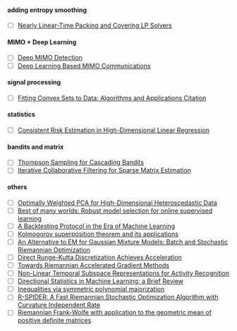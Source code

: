 #### adding entropy smoothing
- [ ] [Nearly Linear-Time Packing and Covering LP Solvers](https://arxiv.org/abs/1411.1124)
#### MIMO + Deep Learning
- [ ] [Deep MIMO Detection](https://arxiv.org/abs/1706.01151)
- [ ] [Deep Learning Based MIMO Communications](https://arxiv.org/abs/1707.07980)
#### signal processing
- [ ] [Fitting Convex Sets to Data: Algorithms and Applications Citation](https://thesis.library.caltech.edu/11208/1/YongSheng_Soh_2019.pdf)
#### statistics
- [ ] [Consistent Risk Estimation in High-Dimensional Linear Regression](https://arxiv.org/abs/1902.01753)
#### bandits and matrix
- [ ] [Thompson Sampling for Cascading Bandits](https://arxiv.org/abs/1810.01187)
- [ ] [Iterative Collaborative Filtering for Sparse Matrix Estimation](https://arxiv.org/abs/1712.00710)
#### others
- [ ] [Optimally Weighted PCA for High-Dimensional Heteroscedastic Data](https://arxiv.org/abs/1810.12862)
- [ ] [Best of many worlds: Robust model selection for online supervised learning](https://arxiv.org/abs/1805.08562)
- [ ] [A Backtesting Protocol in the Era of Machine Learning](https://faculty.fuqua.duke.edu/~charvey/Research/Published_Papers/SSRN-id3275654.pdf)
- [ ] [Kolmogorov superposition theorem and its applications](https://spiral.imperial.ac.uk/handle/10044/1/30762)
- [ ] [An Alternative to EM for Gaussian Mixture Models: Batch and Stochastic Riemannian Optimization](https://arxiv.org/pdf/1706.03267.pdf)
- [ ] [Direct Runge-Kutta Discretization Achieves Acceleration](https://arxiv.org/pdf/1805.00521.pdf)
- [ ] [Towards Riemannian Accelerated Gradient Methods](https://arxiv.org/pdf/1806.02812.pdf)
- [ ] [Non-Linear Temporal Subspace Representations for Activity Recognition](https://arxiv.org/pdf/1803.11064.pdf)
- [ ] [Directional Statistics in Machine Learning: a Brief Review](http://suvrit.de/papers/sra_dirchap.pdf)
- [ ] [Inequalities via symmetric polynomial majorization](http://suvrit.de/papers/emonotone.pdf)
- [ ] [R-SPIDER: A Fast Riemannian Stochastic Optimization Algorithm with Curvature Independent Rate](hhttps://arxiv.org/pdf/1811.04194.pdf)
- [ ] [Riemannian Frank-Wolfe with application to the geometric mean of positive definite matrices](https://arxiv.org/pdf/1710.10770.pdf)

